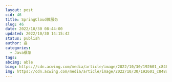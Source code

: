 ```yaml
---
layout: post
cid: 46
title: SpringCloud微服务
slug: 46
date: 2022/10/30 08:44:00
updated: 2022/10/30 14:15:42
status: publish
author: 翕
categories: 
  - Java框架
tags: 
abcimg: able
bimg: https://cdn.acwing.com/media/article/image/2022/10/30/192601_c848d20a58-spring.jfif
img: https://cdn.acwing.com/media/article/image/2022/10/30/192601_c848d20a58-spring.jfif
---
```



